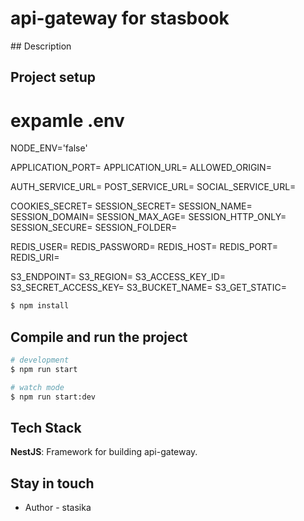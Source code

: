 <h1> api-gateway for stasbook </h1>
## Description

## Project setup

# expamle .env

NODE_ENV='false'

APPLICATION_PORT=
APPLICATION_URL=
ALLOWED_ORIGIN=

AUTH_SERVICE_URL=
POST_SERVICE_URL=
SOCIAL_SERVICE_URL=

COOKIES_SECRET=
SESSION_SECRET=
SESSION_NAME=
SESSION_DOMAIN=
SESSION_MAX_AGE=
SESSION_HTTP_ONLY=
SESSION_SECURE=
SESSION_FOLDER=


REDIS_USER=
REDIS_PASSWORD=
REDIS_HOST=
REDIS_PORT=
REDIS_URI=

S3_ENDPOINT=
S3_REGION=
S3_ACCESS_KEY_ID=
S3_SECRET_ACCESS_KEY=
S3_BUCKET_NAME=
S3_GET_STATIC=

```bash
$ npm install
```

## Compile and run the project

```bash
# development
$ npm run start

# watch mode
$ npm run start:dev

```

## Tech Stack

**NestJS**: Framework for building api-gateway.


## Stay in touch

- Author - stasika

